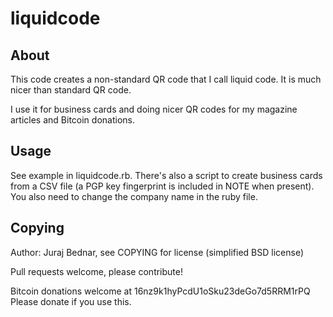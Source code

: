 liquidcode
==========

About
-----
This code creates a non-standard QR code that I call liquid code. It is much
nicer than standard QR code.

I use it for business cards and doing nicer QR codes for my magazine articles
and Bitcoin donations.

Usage
-----

See example in liquidcode.rb. There's also a script to create business cards
from a CSV file (a PGP key fingerprint is included in NOTE when present). You
also need to change the company name in the ruby file.

Copying
-------

Author: Juraj Bednar, see COPYING for license (simplified BSD license)

Pull requests welcome, please contribute! 

Bitcoin donations welcome at 16nz9k1hyPcdU1oSku23deGo7d5RRM1rPQ
Please donate if you use this.


